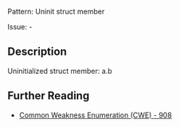 Pattern: Uninit struct member

Issue: -

## Description

Uninitialized struct member: a.b

## Further Reading

* [Common Weakness Enumeration (CWE) - 908](https://cwe.mitre.org/data/definitions/908.html)